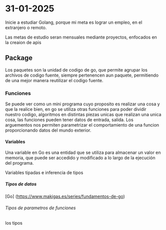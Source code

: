 # 31-01-2025 
Inicie a estudiar Golang, porque mi meta es lograr un empleo, en el extranjero o remoto.

Las metas de estudio seran mensuales mediante proyectos, enfocados en la creaion de apis

## Package
Los paquetes son la unidad de codigo de go, que permite agrupar los archivos de codigo fuente, siempre pertenencen aun paquete, permitiendo de una mejor manera reutilizar el codigo fuente.

### Funciones
Se puede ver como un mini programa cuyo proposito es realizar una cosa y que la realice bien, en go se utiliza otras funciones para poder dividir nuestro codigo, algoritmos en distintas piezas unicas que realizan una unica cosa, las funciones pueden tener datos de entrada, salida. Los arguementos nos permiten parametrizar el comportamiento de una funcion proporcionando datos del mundo exterior.

#### Variables
Una variable en Go es una entidad que se utiliza para almacenar un valor en memoria, que puede ser accedido y 
modificado a lo largo de la ejecución del programa.

Variables tipadas e inferencia de tipos

##### Tipos de datos
[Go] (https://www.makigas.es/series/fundamentos-de-go)

###### Tipos de parametros de funciones

los tipos